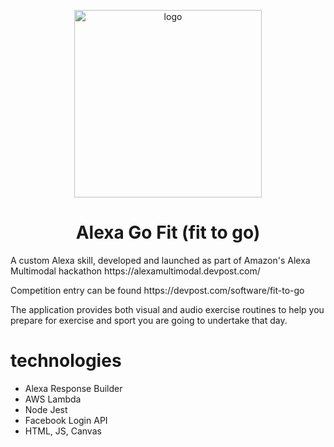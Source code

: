 
<p align="center">
  <img width="300" alt="logo" src="https://github.com/user-attachments/assets/d8bc9406-83e2-42a0-9b9c-f1f0a35662a1" />
</p>

<h1 align="center">
  Alexa Go Fit (fit to go)
</h1>

<p>A custom Alexa skill, developed and launched as part of Amazon's Alexa Multimodal hackathon https://alexamultimodal.devpost.com/</p>

<p>Competition entry can be found https://devpost.com/software/fit-to-go</p>

The application provides both visual and audio exercise routines to help you prepare for exercise and sport you are going to undertake that day.

# technologies

- Alexa Response Builder
- AWS Lambda
- Node Jest
- Facebook Login API
- HTML, JS, Canvas
